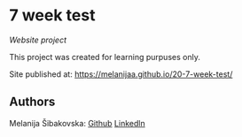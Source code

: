 
# 7 week test

_Website project_

This project was created for learning purpuses only.

Site published at: https://melanijaa.github.io/20-7-week-test/


## Authors

Melanija Šibakovska: [Github](https://github.com/melanijaa) [Linkedln](https://www.linkedin.com/in/melanija-%C5%A1ibakovska-16a065234/)